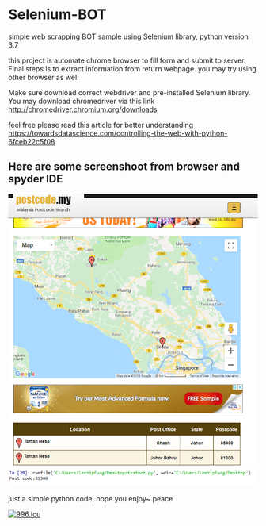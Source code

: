 # Selenium-BOT
simple web scrapping BOT sample using Selenium library, python version 3.7 

this project is automate chrome browser to fill form and submit to server. Final steps is to extract information from return webpage.
you may try using other browser as wel. 

Make sure download correct webdriver and pre-installed Selenium library.
You may download chromedriver via this link http://chromedriver.chromium.org/downloads

feel free please read this article for better understanding https://towardsdatascience.com/controlling-the-web-with-python-6fceb22c5f08

Here are some screenshoot from browser and spyder IDE
------------------------------------------------------
![alt text](https://github.com/arixlee/Selenium-BOT/blob/master/web_result.PNG)
<br>![alt text](https://github.com/arixlee/Selenium-BOT/blob/master/python_result.PNG)


just a simple python code, hope you enjoy~ peace

<a href="https://996.icu"><img src="https://img.shields.io/badge/link-996.icu-red.svg" alt="996.icu" /></a>

